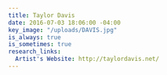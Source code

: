 ```yaml
---
title: Taylor Davis
date: 2016-07-03 18:06:00 -04:00
key_image: "/uploads/DAVIS.jpg"
is_always: true
is_sometimes: true
research_links:
  Artist's Website: http://taylordavis.net/
---
```


